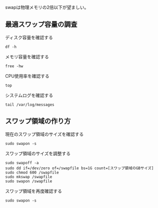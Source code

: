 swapは物理メモリの2倍以下が望ましい。

## 最適スワップ容量の調査

ディスク容量を確認する
```
df -h
```

メモリ容量を確認する
```
free -hw
```

CPU使用率を確認する
```
top
```

システムログを確認する
```
tail /var/log/messages
```

## スワップ領域の作り方

現在のスワップ領域のサイズを確認する

```
sudo swapon -s
```

スワップ領域のサイズを調整する

```
sudo swapoff -a
sudo dd if=/dev/zero of=/swapfile bs=1G count=[スワップ領域のGBサイズ]
sudo chmod 600 /swapfile
sudo mkswap /swapfile
sudo swapon /swapfile
```

スワップ領域を再度確認する
```
sudo swapon -s
```
